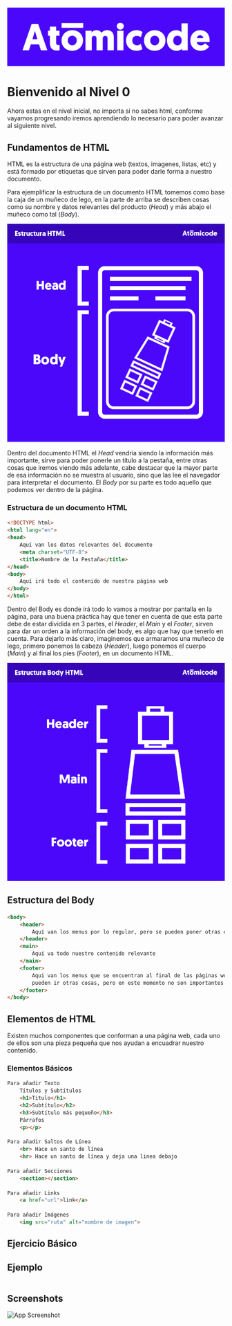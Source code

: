 ![Logo](../Config/logo.png)


# Bienvenido al Nivel 0 
Ahora estas en el nivel inicial, no importa si no sabes html, conforme vayamos progresando iremos aprendiendo lo necesario para poder avanzar al siguiente nivel. 

## Fundamentos de HTML
HTML es la estructura de una página  web (textos, imagenes, listas, etc) y está formado por etiquetas que sirven para poder darle forma a nuestro documento.

Para ejemplificar la estructura de un documento HTML tomemos como base la caja de un muñeco de lego, en la parte de arriba se describen cosas como su nombre y datos relevantes del producto (*Head*) y más abajo el muñeco como tal (*Body*).

![Ilustracion](../Ilustraciones/estructura%20html.png)

Dentro del documento HTML el *Head* vendría siendo la información más importante, sirve para poder ponerle un título a la pestaña, entre otras cosas que iremos viendo más adelante, cabe destacar que la mayor parte de esa información no se muestra al usuario, sino que las lee el navegador para interpretar el documento.
El *Body* por su parte es todo aquello que podemos ver dentro de la página.
### Estructura de un documento HTML
```HTML
<!DOCTYPE html>
<html lang="en"> 
<head>
    Aquí van los datos relevantes del documento
    <meta charset="UTF-8">
    <title>Nombre de la Pestaña</title>
</head>
<body>
    Aquí irá todo el contenido de nuestra página web
</body>
</html>
```

Dentro del Body es donde irá todo lo vamos a mostrar por pantalla en la página, para una buena práctica hay que tener en cuenta de que esta parte debe de estar dividida en 3 partes, el *Header*, el *Main* y el *Footer*, sirven para dar un orden a la información del body, es algo que hay que tenerlo en cuenta.
Para dejarlo más claro, imaginemos que armaramos una muñeco de lego, primero ponemos la cabeza (*Header*), luego ponemos el cuerpo (*Main*) y al final los pies (*Footer*), en un documento HTML. 

![Ilustracion2](../Ilustraciones/estructuraBodyHtml.png)
## Estructura del Body
```HTML
<body>
    <header>
        Aquí van los menus por lo regular, pero se pueden poner otras cosas dentro
    </header>
    <main>
        Aquí va todo nuestro contenido relevante
    </main>
    <footer>
        Aqui van los menus que se encuentran al final de las páginas web, además de eso
        pueden ir otras cosas, pero en este momento no son importantes
    </footer>
</body>
```
## Elementos de HTML
Existen muchos componentes que conforman a una página web, cada uno de ellos son una pieza pequeña que nos ayudan a encuadrar nuestro contenido.
### Elementos Básicos
```HTML
Para añadir Texto
    Títulos y Subtítulos
    <h1>Titulo</h1> 
    <h2>Subtítulo</h2> 
    <h3>Subtítulo más pequeño</h3> 
    Párrafos
    <p></p>

Para añadir Saltos de Línea
    <br> Hace un santo de línea
    <hr> Hace un santo de línea y deja una linea debajo

Para añadir Secciones
    <section></section>

Para añadir Links
    <a href="url">link</a>

Para añadir Imágenes
    <img src="ruta" alt="nombre de imagen">

```
## Ejercicio Básico

## Ejemplo

```javascript

```


## Screenshots

![App Screenshot](https://via.placeholder.com/468x300?text=App+Screenshot+Here)

